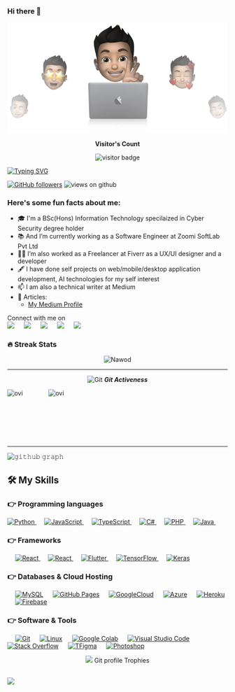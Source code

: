 


### Hi there 👋
<p align="center"><img src="https://raw.githubusercontent.com/KevinPatel04/KevinPatel04/master/cover-thompson.png"></p>

<p align="center"><b>Visitor's Count</b></p>
<p align="center"><img src="https://profile-counter.glitch.me/%7BNawod%7D/count.svg" alt="visitor badge"/></p>


[![Typing SVG](https://readme-typing-svg.herokuapp.com?font=Architects+Daughter&color=7AF79A&size=30&lines=Hey!+It's+Nawod!;I'm+a+Software+Engineer...;Also+Seeking+New+Technologies;And+I'm+a+proud+GitHub+user)](https://git.io/typing-svg)

[![GitHub followers](https://img.shields.io/github/followers/Nawod.svg?style=social&label=Followers)](https://github.com/Nawod?tab=followers)
<img src="https://komarev.com/ghpvc/?username=Nawod&label=Views&color=brightgreen&style=flat-square" alt="views on github" />

<h3> Here's some fun facts about me: </h3>

- 🎓 I'm a BSc(Hons) Information Technology specilaized in Cyber Security degree holder
- 📚 And I’m currently working as a Software Engineer at Zoomi SoftLab Pvt Ltd
- 🧑‍💻 I’m also worked as a Freelancer at Fiverr as a UX/UI designer and a developer
- 🖋️ I have done self projects on web/mobile/desktop application development, AI technologies for my self interest 
- 📫 I am also a technical writer at Medium 
-  📰 Articles: 
	-	[My Medium Profile](https://medium.com/@madhuvantha) 

<p>Connect with me on
<br>	
<a target="_blank" href="https://www.linkedin.com/in/nawwa.4x/"><img src="https://img.shields.io/badge/-LinkedIn-0077B5?style=for-the-badge&logo=Linkedin&logoColor=white"></img></a>
&emsp;
<a target="_blank" href="madhuvanthanawo1@gmail.com"
><img src="https://img.shields.io/badge/-Gmail-D14836?style=for-the-badge&logo=Gmail&logoColor=white"></img></a>
&emsp;
<a target="_blank" href="https://www.behance.net/madhuvantha"><img src="https://aleen42.github.io/badges/src/behance.svg"></img></a>
&emsp;
<a target="_blank" href="https://medium.com/@madhuvantha"><img src="https://img.shields.io/badge/Medium-12100E?style=for-the-badge&logo=medium&logoColor=white"></img></a>
&emsp;
<a target="_blank" href="https://www.instagram.com/nawwa.4x/"><img src="https://img.shields.io/badge/Instagram-E4405F?style=for-the-badge&logo=instagram&logoColor=white"></img></a>

<br>
</p>


### 🔥 Streak Stats
<p align="center"><img src="https://github-readme-stats.vercel.app/api?username=Nawod&theme=gruvbox" alt="Nawod"  /></p>

<hr>
<p align="center">
 <img src="https://media.giphy.com/media/W5eoZHPpUx9sapR0eu/giphy.gif" width="30px" alt="Git"/>&nbsp;<i><b>Git Activeness</b></i></p>
 
<p><img align="left" src="https://github-readme-stats.vercel.app/api/top-langs?username=Nawod&show_icons=true&locale=en&layout=compact&theme=gruvbox" alt="ovi" /></p>
<p>&nbsp;<img align="right" src="https://github-readme-stats.vercel.app/api?username=Nawod&show_icons=true&locale=en&theme=gruvbox" alt="ovi" width="410" /></p>
<br><br><br><br><br>

<hr>



![𝚐𝚒𝚝𝚑𝚞𝚋 𝚐𝚛𝚊𝚙𝚑](https://activity-graph.herokuapp.com/graph?username=Nawod&theme=gruvbox&hide_border=true&area=true)



## 🛠️ My Skills

### 👉 Programming languages

<p align="left"> 
  

<a href="https://python.org/">
    <img alt="Python" src="https://img.shields.io/badge/Python-3776AB?style=for-the-badge&logo=python&logoColor=white"/>
  </a>
  &emsp;
<a href="https://www.javascript.com/">
    <img alt="JavaScript" src="https://img.shields.io/badge/JavaScript-323330?style=for-the-badge&logo=javascript&logoColor=F7DF1E"/>
  </a>
&emsp;
<a href="https://www.typescriptlang.org/">
    <img alt="TypeScript" src="https://shields.io/badge/TypeScript-3178C6?logo=TypeScript&logoColor=FFF&style=flat-square"/>
  </a>
&emsp;
<a href="https://docs.microsoft.com/en-us/dotnet/csharp/">
    <img alt="C#" src="https://img.shields.io/badge/C%23-239120?style=for-the-badge&logo=c-sharp&logoColor=white"/>
  </a>
&emsp;
<a href="https://www.php.net/">
    <img alt="PHP" src="https://img.shields.io/badge/PHP-777BB4?style=for-the-badge&logo=php&logoColor=white"/>
  </a>
&emsp;
<a href="https://www.java.com/en/">
    <img alt="Java" src="https://img.shields.io/badge/Java-ED8B00?style=for-the-badge&logo=java&logoColor=white"/>
  </a>
&emsp;
  
</p>

### 👉 Frameworks
<p align="left"> 
&emsp;
  <a href="https://reactjs.org/" target="_blank">
    <img alt="React" src="https://img.shields.io/badge/React-20232A?style=for-the-badge&logo=react&logoColor=61DAFB">
  </a> 
&emsp;
  <a href="https://angular.io/" target="_blank">
    <img alt="React" src="https://img.shields.io/badge/Angualr-20232A?style=for-the-badge&logo=angular&logoColor=E34E43">
  </a>
  &emsp;
  <a href="https://flutter.dev/" target="_blank"> 
     <img alt="Flutter" src="https://img.shields.io/badge/Flutter-02569B?style=for-the-badge&logo=flutter&logoColor=white">
   </a>
  &emsp; 
  <a href="https://www.tensorflow.org/" target="_blank"> 
   <img alt="TensorFlow" src="https://img.shields.io/badge/TensorFlow-FF6F00?style=for-the-badge&logo=TensorFlow&logoColor=white">
  </a>   
  &emsp;
  <a href="https://keras.io/" target="_blank"> 
    <img alt="Keras" src="https://img.shields.io/badge/Keras-D00000?style=for-the-badge&logo=Keras&logoColor=white"/>
  </a>
</p>

### 👉 Databases & Cloud Hosting
<p align="left">
  &emsp;
    <a href="https://www.mysql.com/"><img alt="MySQL" src="https://img.shields.io/badge/MySQL-00000F?style=for-the-badge&logo=mysql&logoColor=white"></a>
  &emsp;
    <a href="https://www.github.com"><img alt="GitHub Pages" src="https://img.shields.io/badge/GitHub-100000?style=for-the-badge&logo=github&logoColor=white"></a>
  &emsp;
    <a href="https://cloud.google.com/"><img alt="GoogleCloud" src ="https://img.shields.io/badge/Google_Cloud-4285F4?style=for-the-badge&logo=google-cloud&logoColor=white"/></a>
  &emsp;
    <a href="https://azure.microsoft.com/en-us/"><img alt="Azure" src ="https://img.shields.io/badge/Microsoft_Azure-0089D6?style=for-the-badge&logo=microsoft-azure&logoColor=white"/></a>
  &emsp;
    <a href="https://www.heroku.com/"><img alt="Heroku" src ="https://img.shields.io/badge/Heroku-430098?style=for-the-badge&logo=heroku&logoColor=white"/></a>
  &emsp;
<a href="https://firebase.google.com/"><img alt="Firebase" src ="https://img.shields.io/badge/firebase-ffca28?style=for-the-badge&logo=firebase&logoColor=black"></a>
 </p>

 ### 👉 Software & Tools
 
<p>
  &emsp;
    <a href="#"><img alt="Git" src="https://img.shields.io/badge/Git-F05032?style=for-the-badge&logo=git&logoColor=white"></a>
  &emsp;
    <a href="#"><img alt="Linux" src="https://img.shields.io/badge/Linux-FCC624?style=for-the-badge&logo=linux&logoColor=black"></a>
  &emsp;
    <a href="#"><img alt="Google Colab" src="https://img.shields.io/badge/Colab-F9AB00?style=for-the-badge&logo=googlecolab&color=525252"></a>
  &emsp;
    <a href="#"><img alt="Visual Studio Code" src="https://img.shields.io/badge/Visual_Studio_Code-0078D4?style=for-the-badge&logo=visual%20studio%20code&logoColor=white"></a>
  &emsp;
    <a href="#"><img alt="Stack Overflow" src="https://img.shields.io/badge/Stack_Overflow-FE7A16?style=for-the-badge&logo=stack-overflow&logoColor=white"></a>
  &emsp;
     <a href="#"><img alt="TFigma" src="https://img.shields.io/badge/Figma-F24E1E?style=for-the-badge&logo=figma&logoColor=white"></a>
    &emsp; 
    <a href="#"><img alt="Photoshop" src="https://aleen42.github.io/badges/src/photoshop.svg"></a>
    &emsp; 
    
</p>
<p align="center"><img src="https://media.giphy.com/media/QaMcXSekUWx7aogAUr/giphy.gif" width="30" />&nbsp;Git profile Trophies</p><br>
<img src="https://github-profile-trophy.vercel.app/?username=Nawod&theme=gruvbox" />


<br/>
